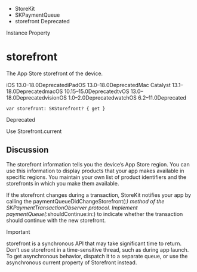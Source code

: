 

- StoreKit
- SKPaymentQueue
-  storefront Deprecated

Instance Property

# storefront

The App Store storefront of the device.

iOS 13.0–18.0DeprecatediPadOS 13.0–18.0DeprecatedMac Catalyst 13.1–18.0DeprecatedmacOS 10.15–15.0DeprecatedtvOS 13.0–18.0DeprecatedvisionOS 1.0–2.0DeprecatedwatchOS 6.2–11.0Deprecated

``` source
var storefront: SKStorefront? { get }
```

Deprecated

Use Storefront.current

## Discussion

The storefront information tells you the device’s App Store region. You can use this information to display products that your app makes available in specific regions. You maintain your own list of product identifiers and the storefronts in which you make them available.

If the storefront changes during a transaction, StoreKit notifies your app by calling the paymentQueueDidChangeStorefront(_:) method of the SKPaymentTransactionObserver protocol. Implement paymentQueue(_:shouldContinue:in:) to indicate whether the transaction should continue with the new storefront.

Important

storefront is a synchronous API that may take significant time to return. Don’t use storefront in a time-sensitive thread, such as during app launch. To get asynchronous behavior, dispatch it to a separate queue, or use the asynchronous current property of Storefront instead.

